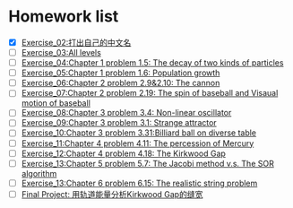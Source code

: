 # Homework list
- [x] [Exercise_02:打出自己的中文名](https://github.com/wzrwisdom/compuational_physics_N2015301020068/blob/master/Exercise%202.md)
- [ ] [Exercise_03:All levels]()
- [ ] [Exercise_04:Chapter 1 problem 1.5: The decay of two kinds of particles]()
- [ ] [Exercise_05:Chapter 1 problem 1.6: Population growth]()
- [ ] [Exercise_06:Chapter 2 problem 2.9&2.10: The cannon]()
- [ ] [Exercise_07:Chapter 2 problem 2.19: The spin of baseball and Visaual motion of baseball]()
- [ ] [Exercise_08:Chapter 3 problem 3.4: Non-linear oscillator]()
- [ ] [Exercise_09:Chapter 3 problem 3.1: Strange attractor]()
- [ ] [Exercise_10:Chapter 3 problem 3.31:Billiard ball on diverse table]()
- [ ] [Exercise_11:Chapter 4 problem 4.11: The percession of Mercury]()
- [ ] [Exercise_12:Chapter 4 problem 4.18: The Kirkwood Gap]()
- [ ] [Exercise_13:Chapter 5 problem 5.7: The Jacobi method v.s. The SOR algorithm]()
- [ ] [Exercise_13:Chapter 6 problem 6.15: The realistic string problem]()
- [ ] [Final Project: 用轨道能量分析Kirkwood Gap的缝宽]()
